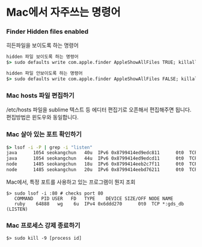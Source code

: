 # Mac에서 자주쓰는 명령어

### Finder Hidden files enabled

히든파일을 보이도록 하는 명령어

```cmd
hidden 파일 보이도록 하는 명령어
$> sudo defaults write com.apple.finder AppleShowAllFiles TRUE; killall Finder

hidden 파일 안보이도록 하는 명령어
$> sudo defaults write com.apple.finder AppleShowAllFiles FALSE; killall Finder
```

### Mac hosts 파일 편집하기

/etc/hosts 파일을 sublime 텍스트 등 에디터 편집기로 오픈해서 편집해주면 됩니다.
편집방법은 윈도우와 동일합니다.

### Mac 살아 있는 포트 확인하기

```cmd
$> lsof -i -P | grep -i "listen"
java      1054 seokangchun   40u  IPv6 0x8799414ed9edc811      0t0  TCP localhost:9900 (LISTEN)
java      1054 seokangchun   44u  IPv6 0x8799414ed9edcd11      0t0  TCP *:8080 (LISTEN)
node      1485 seokangchun   18u  IPv6 0x8799414eeb2c7f11      0t0  TCP *:9000 (LISTEN)
node      1485 seokangchun   20u  IPv6 0x8799414eebd76211      0t0  TCP *:35729 (LISTEN)
```

Mac에서, 특정 포트를 사용하고 있는 프로그램이 뭔지 조회

```
$> sudo lsof -i :80 # checks port 80
   COMMAND   PID USER   FD   TYPE    DEVICE SIZE/OFF NODE NAME
   ruby    64888   wg    6u  IPv4 0x6ddd270      0t0  TCP *:gds_db (LISTEN)
```

### Mac 프로세스 강제 종료하기

```
$> sudo kill -9 [process id]
```
